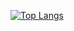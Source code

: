 
[![Top Langs](https://github-readme-stats.vercel.app/api/top-langs/?username=saeedalebrahiim&langs_count=8&layout=compact&theme=nightowl&)](https://github.com/anuraghazra/github-readme-stats)
